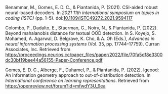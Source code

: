 Benammar, M., Gomes, E. D. C., & Piantanida, P. (2021). CSI-aided robust
neural-based decoders. In *2021 11th international symposium on topics
in coding (ISTC)* (pp. 1–5).
doi:[10.1109/ISTC49272.2021.9594117](https://doi.org/10.1109/ISTC49272.2021.9594117)

Colombo, P., Dadalto, E., Staerman, G., Noiry, N., & Piantanida, P.
(2022). Beyond mahalanobis distance for textual OOD detection. In S.
Koyejo, S. Mohamed, A. Agarwal, D. Belgrave, K. Cho, & A. Oh (Eds.),
*Advances in neural information processing systems* (Vol. 35, pp.
17744–17759). Curran Associates, Inc. Retrieved from
<https://proceedings.neurips.cc/paper_files/paper/2022/file/70fa5df8e3300dc30bf19bee44a56155-Paper-Conference.pdf>

Gomes, E. D. C., Alberge, F., Duhamel, P., & Piantanida, P. (2022).
Igeood: An information geometry approach to out-of-distribution
detection. In *International conference on learning representations*.
Retrieved from <https://openreview.net/forum?id=mfwdY3U_9ea>
